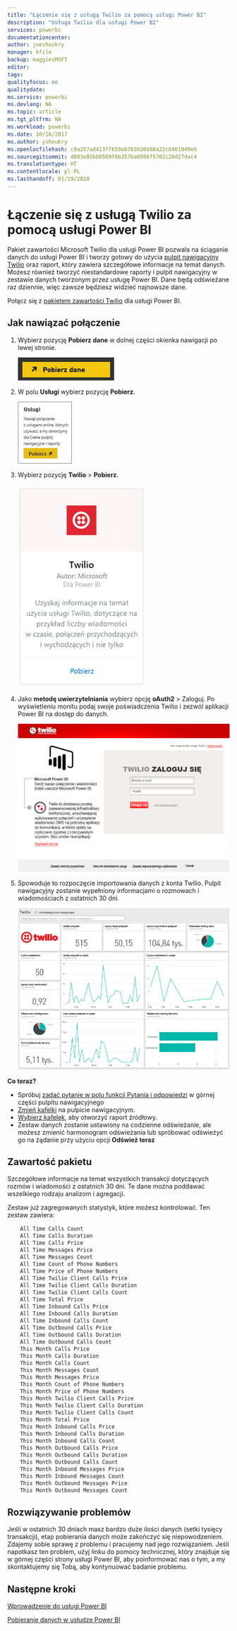 ```yaml
---
title: "Łączenie się z usługą Twilio za pomocą usługi Power BI"
description: "Usługa Twilio dla usługi Power BI"
services: powerbi
documentationcenter: 
author: joeshoukry
manager: kfile
backup: maggiesMSFT
editor: 
tags: 
qualityfocus: no
qualitydate: 
ms.service: powerbi
ms.devlang: NA
ms.topic: article
ms.tgt_pltfrm: NA
ms.workload: powerbi
ms.date: 10/16/2017
ms.author: yshoukry
ms.openlocfilehash: c9a257ad413ff659ab763b26688a22c8461949eb
ms.sourcegitcommit: d803e85bb0569f6b357ba0586f5702c20d27dac4
ms.translationtype: HT
ms.contentlocale: pl-PL
ms.lasthandoff: 01/19/2018
---
```

# <a name="connect-to-twilio-with-power-bi"></a>Łączenie się z usługą Twilio za pomocą usługi Power BI
Pakiet zawartości Microsoft Twilio dla usługi Power BI pozwala na ściąganie danych do usługi Power BI i tworzy gotowy do użycia [pulpit nawigacyjny Twilio](https://powerbi.microsoft.com/integrations/twilio) oraz raport, który zawiera szczegółowe informacje na temat danych. Możesz również tworzyć niestandardowe raporty i pulpit nawigacyjny w zestawie danych tworzonym przez usługę Power BI. Dane będą odświeżane raz dziennie, więc zawsze będziesz widzieć najnowsze dane.

Połącz się z [pakietem zawartości Twilio](https://app.powerbi.com/getdata/services/twilio) dla usługi Power BI.

## <a name="how-to-connect"></a>Jak nawiązać połączenie
1. Wybierz pozycję **Pobierz dane** w dolnej części okienka nawigacji po lewej stronie.
   
   ![](media/service-connect-to-twilio/pbi_getdata.png) 
2. W polu **Usługi** wybierz pozycję **Pobierz**.
   
   ![](media/service-connect-to-twilio/pbi_getservices.png) 
3. Wybierz pozycję **Twilio** \> **Pobierz**.
   
   ![](media/service-connect-to-twilio/twilio.png)
4. Jako **metodę uwierzytelniania** wybierz opcję **oAuth2** \> Zaloguj. Po wyświetleniu monitu podaj swoje poświadczenia Twilio i zezwól aplikacji Power BI na dostęp do danych.
   
   ![](media/service-connect-to-twilio/pbi_twilio_login.png)
5. Spowoduje to rozpoczęcie importowania danych z konta Twilio. Pulpit nawigacyjny zostanie wypełniony informacjami o rozmowach i wiadomościach z ostatnich 30 dni. 
   
   ![](media/service-connect-to-twilio/pbi_twilio_db.png)

**Co teraz?**

* Spróbuj [zadać pytanie w polu funkcji Pytania i odpowiedzi](power-bi-q-and-a.md) w górnej części pulpitu nawigacyjnego
* [Zmień kafelki](service-dashboard-edit-tile.md) na pulpicie nawigacyjnym.
* [Wybierz kafelek](service-dashboard-tiles.md), aby otworzyć raport źródłowy.
* Zestaw danych zostanie ustawiony na codzienne odświeżanie, ale możesz zmienić harmonogram odświeżania lub spróbować odświeżyć go na żądanie przy użyciu opcji **Odśwież teraz**

## <a name="whats-included"></a>Zawartość pakietu
Szczegółowe informacje na temat wszystkich transakcji dotyczących rozmów i wiadomości z ostatnich 30 dni. Te dane można poddawać wszelkiego rodzaju analizom i agregacji.

Zestaw już zagregowanych statystyk, które możesz kontrolować. Ten zestaw zawiera:

        All Time Calls Count  
        All Time Calls Duration  
        All Time Calls Price  
        All Time Messages Price  
        All Time Messages Count  
        All Time Count of Phone Numbers  
        All Time Price of Phone Numbers  
        All Time Twilio Client Calls Price  
        All Time Twilio Client Calls Duration  
        All Time Twilio Client Calls Count  
        All Time Total Price  
        All Time Inbound Calls Price  
        All Time Inbound Calls Duration  
        All Time Inbound Calls Count  
        All Time Outbound Calls Price  
        All Time Outbound Calls Duration  
        All Time Outbound Calls Count  
        This Month Calls Price  
        This Month Calls Duration  
        This Month Calls Count  
        This Month Messages Count  
        This Month Messages Price  
        This Month Count of Phone Numbers  
        This Month Price of Phone Numbers  
        This Month Twilio Client Calls Price  
        This Month Twilio Client Calls Duration  
        This Month Twilio Client Calls Count  
        This Month Total Price  
        This Month Inbound Calls Price  
        This Month Inbound Calls Duration  
        This Month Inbound Calls Count  
        This Month Outbound Calls Price  
        This Month Outbound Calls Duration  
        This Month Outbound Calls Count  
        This Month Inbound Messages Price  
        This Month Inbound Messages Count  
        This Month Outbound Messages Price  
        This Month Outbound Messages Count

## <a name="troubleshooting"></a>Rozwiązywanie problemów
Jeśli w ostatnich 30 dniach masz bardzo duże ilości danych (setki tysięcy transakcji), etap pobierania danych może zakończyć się niepowodzeniem. Zdajemy sobie sprawę z problemu i pracujemy nad jego rozwiązaniem. Jeśli napotkasz ten problem, użyj linku do pomocy technicznej, który znajduje się w górnej części strony usługi Power BI, aby poinformować nas o tym, a my skontaktujemy się Tobą, aby kontynuować badanie problemu.

## <a name="next-steps"></a>Następne kroki
[Wprowadzenie do usługi Power BI](service-get-started.md)

[Pobieranie danych w usłudze Power BI](service-get-data.md)

